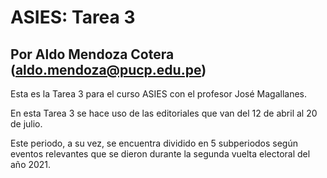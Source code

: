 # ASIES: Tarea 3

## Por Aldo Mendoza Cotera (aldo.mendoza@pucp.edu.pe)

Esta es la Tarea 3 para el curso ASIES con el profesor José Magallanes.

En esta Tarea 3 se hace uso de las editoriales que van del 12 de abril al 20 de julio.

Este periodo, a su vez, se encuentra dividido en 5 subperiodos según eventos relevantes
que se dieron durante la segunda vuelta electoral del año 2021.

```{tableofcontents}
```
